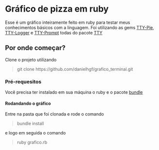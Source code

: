 <h1>Gráfico de pizza em ruby</h1>
Esse é um gráfico inteiramente feito em ruby para testar meus conhecimentos básicos com a linguagem.
Foi utilizando as gems <a href="http://github.com/piotrmurach/tty-pie">TTY-Pie</a>, <a href="https://github.com/piotrmurach/tty-logger">TTY-Logger</a> e <a href="https://github.com/piotrmurach/tty-prompt#ttyprompt-">TTY-Prompt</a> todas do pacote <a href="https://ttytoolkit.org/">TTY</a>

<h2>Por onde começar? </h2>
Clone o projeto utilizando <blockquote>git clone https://github.com/danielhgf/grafico_terminal.git </blockquote> 

<h3>Pré-requesitos</h3>
Você precisa ter instalado em sua máquina o ruby e o pacote <a href="https://bundler.io/">bundle</a>

<h4>Rodandando o gráfico</h4>
Entre na pasta que foi clonada e rode o comando <blockquote>bundle install</blockquote> e logo em seguida o comando <blockquote>ruby grafico.rb</blockquote>

